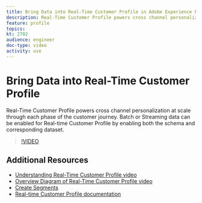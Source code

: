 ```yaml
---
title: Bring Data into Real-Time Customer Profile in Adobe Experience Platform
description: Real-Time Customer Profile powers cross channel personalization at scale through each phase of the customer journey. Batch or Streaming data can be enabled for the Real-time Customer Profile by enabling both the schema and corresponding dataset.
feature: profile
topics:
kt: 2702
audience: engineer
doc-type: video
activity: use
---
```


# Bring Data into Real-Time Customer Profile

Real-Time Customer Profile powers cross channel personalization at scale through each phase of the customer journey. Batch or Streaming data can be enabled for Real-time Customer Profile by enabling both the schema and corresponding dataset.

>[!VIDEO](https://video.tv.adobe.com/v/27301?quality=12&enable10seconds=on&speedcontrol=on)

## Additional Resources

* [Understanding Real-Time Customer Profile video](understanding-the-real-time-customer-profile.md)
* [Overview Diagram of Real-Time Customer Profile video](overview-diagram.md)
* [Create Segments](../segments/create-segments.md)
* [Real-time Customer Profile documentation](https://www.adobe.com/go/profile-overview-en)